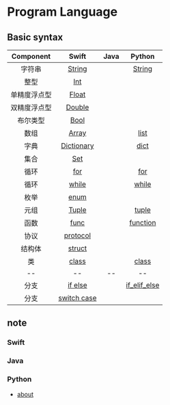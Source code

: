 # Program Language

## Basic syntax
 
| Component | Swift| Java | Python |
| :------: | :------: | :------: | :------: |
| 字符串 | [String](./Swift/Files/String.md) |  | [String](./Python/Files/String.md) |
| 整型 | [Int](./Swift/Files/Int.md) |  |  |
| 单精度浮点型 | [Float](./Swift/Files/Float.md) |  |  |
| 双精度浮点型 | [Double](./Swift/Files/Double.md) |  |  |
| 布尔类型 | [Bool](./Swift/Files/Bool.md) |  |  |
| 数组 | [Array](./Swift/Files/Array.md) |  | [list](./Python/Files/list.md) |
| 字典 | [Dictionary](./Swift/Files/Dictionary.md) |  | [dict](./Python/Files/dict.md) |
| 集合 | [Set](./Swift/Files/Set.md) |  |  |
| 循环 | [for](./Swift/Files/for.md) |  | [for](./Python/Files/for.md) |
| 循环 | [while](./Swift/Files/while.md) |  | [while](./Python/Files/while.md) |
| 枚举 | [enum](./Swift/Files/enum.md) |  |  |
| 元组 | [Tuple](./Swift/Files/Tuple.md) |  | [tuple](./Python/Files/tuple.md) |
| 函数 | [func](./Swift/Files/func.md) |  | [function](./Python/Files/function.md) |
| 协议 | [protocol](./Swift/Files/protocol.md) |  |  |
| 结构体 | [struct](./Swift/Files/struct.md) |  |  |
| 类 | [class](./Swift/Files/class.md) |  | [class](./Python/Files/class.md) |
| -- | -- | -- | -- |
| 分支 | [if else](./Swift/Files/if_else.md) |  | [if_elif_else](./Python/Files/if_elif_else.md) |
| 分支 | [switch case](./Swift/Files/switch.md) |  |  |

## note

### Swift

### Java

### Python

- [about](./Python/Files/about.md)

